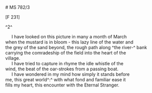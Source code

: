 # MS 782/3

[F 231]

^2^

&nbsp;&nbsp;&nbsp;&nbsp;&nbsp;I have looked on this picture in many a month of March \
when the mustard is in bloom - this lazy line of the water and \
the grey of the sand beyond, the rough path along ^the river-^ bank \
carrying the comradeship of the field into the heart of the \
village. \
&nbsp;&nbsp;&nbsp;&nbsp;&nbsp;I have tried to capture in rhyme the idle whistle of the \
wind, the beat of the oar-strokes from a passing boat. \
&nbsp;&nbsp;&nbsp;&nbsp;&nbsp;I have wondered in my mind how simply it stands before \
me, this great world^:^ with what fond and familiar ease it \
fills my heart, this encounter with the Eternal Stranger.
